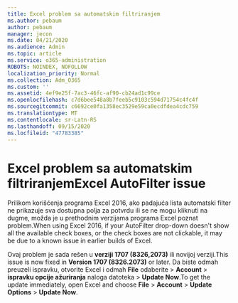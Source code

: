 ```yaml
---
title: Excel problem sa automatskim filtriranjem
ms.author: pebaum
author: pebaum
manager: jecon
ms.date: 04/21/2020
ms.audience: Admin
ms.topic: article
ms.service: o365-administration
ROBOTS: NOINDEX, NOFOLLOW
localization_priority: Normal
ms.collection: Adm_O365
ms.custom: ''
ms.assetid: 4ef9e25f-7ac3-46fc-af90-cb24ad1c99ce
ms.openlocfilehash: c7d6bee548a8b7feeb5c9103c594d71754c4fc4f
ms.sourcegitcommit: c6692ce0fa1358ec3529e59ca0ecdfdea4cdc759
ms.translationtype: MT
ms.contentlocale: sr-Latn-RS
ms.lasthandoff: 09/15/2020
ms.locfileid: "47783385"
---
```

# <a name="excel-autofilter-issue"></a><span data-ttu-id="e6f3e-102">Excel problem sa automatskim filtriranjem</span><span class="sxs-lookup"><span data-stu-id="e6f3e-102">Excel AutoFilter issue</span></span>

<span data-ttu-id="e6f3e-103">Prilikom korišćenja programa Excel 2016, ako padajuća lista automatski filter ne prikazuje sva dostupna polja za potvrdu ili se ne mogu kliknuti na dugme, možda je u prethodnim verzijama programa Excel poznat problem.</span><span class="sxs-lookup"><span data-stu-id="e6f3e-103">When using Excel 2016, if your AutoFilter drop-down doesn't show all the available check boxes, or the check boxes are not clickable, it may be due to a known issue in earlier builds of Excel.</span></span> 
  
<span data-ttu-id="e6f3e-104">Ovaj problem je sada rešen u **verziji 1707 (8326,2073)** ili novijoj verziji.</span><span class="sxs-lookup"><span data-stu-id="e6f3e-104">This issue is now fixed in **Version 1707 (8326.2073)** or later.</span></span> <span data-ttu-id="e6f3e-105">Da biste odmah preuzeli ispravku, otvorite Excel i odmah **File** odaberite \> **Account** \> **ispravku opcije ažuriranja** naloga datoteka \> **Update Now**.</span><span class="sxs-lookup"><span data-stu-id="e6f3e-105">To get the update immediately, open Excel and choose **File** \> **Account** \> **Update Options** \> **Update Now**.</span></span>
  

